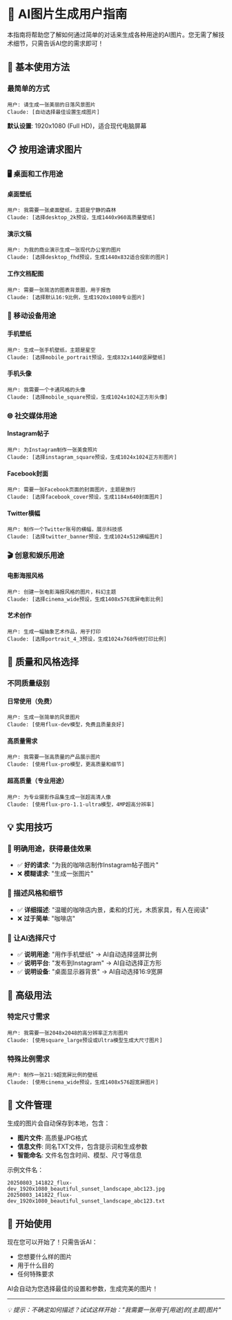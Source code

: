 # 🎨 AI图片生成用户指南

本指南将帮助您了解如何通过简单的对话来生成各种用途的AI图片。您无需了解技术细节，只需告诉AI您的需求即可！

## 🎯 基本使用方法

### 最简单的方式
```
用户: 请生成一张美丽的日落风景图片
Claude: [自动选择最佳设置生成图片]
```

**默认设置**: 1920x1080 (Full HD)，适合现代电脑屏幕

## 📋 按用途请求图片

### 🖥️ 桌面和工作用途

#### 桌面壁纸
```
用户: 我需要一张桌面壁纸，主题是宁静的森林
Claude: [选择desktop_2k预设，生成1440x960高质量壁纸]
```

#### 演示文稿
```
用户: 为我的商业演示生成一张现代办公室的图片
Claude: [选择desktop_fhd预设，生成1440x832适合投影的图片]
```

#### 工作文档配图
```
用户: 需要一张简洁的图表背景图，用于报告
Claude: [选择默认16:9比例，生成1920x1080专业图片]
```

### 📱 移动设备用途

#### 手机壁纸
```
用户: 生成一张手机壁纸，主题是星空
Claude: [选择mobile_portrait预设，生成832x1440竖屏壁纸]
```

#### 手机头像
```
用户: 我需要一个卡通风格的头像
Claude: [选择mobile_square预设，生成1024x1024正方形头像]
```

### 🌐 社交媒体用途

#### Instagram帖子
```
用户: 为Instagram制作一张美食照片
Claude: [选择instagram_square预设，生成1024x1024正方形图片]
```

#### Facebook封面
```
用户: 需要一张Facebook页面的封面图片，主题是旅行
Claude: [选择facebook_cover预设，生成1184x640封面图片]
```

#### Twitter横幅
```
用户: 制作一个Twitter账号的横幅，展示科技感
Claude: [选择twitter_banner预设，生成1024x512横幅图片]
```

### 🎬 创意和娱乐用途

#### 电影海报风格
```
用户: 创建一张电影海报风格的图片，科幻主题
Claude: [选择cinema_wide预设，生成1408x576宽屏电影比例]
```

#### 艺术创作
```
用户: 生成一幅抽象艺术作品，用于打印
Claude: [选择portrait_4_3预设，生成1024x768传统打印比例]
```

## 🎨 质量和风格选择

### 不同质量级别

#### 日常使用（免费）
```
用户: 生成一张简单的风景图片
Claude: [使用flux-dev模型，免费且质量良好]
```

#### 高质量需求
```
用户: 我需要一张高质量的产品展示图片
Claude: [使用flux-pro模型，更高质量和细节]
```

#### 超高质量（专业用途）
```
用户: 为专业摄影作品集生成一张超高清人像
Claude: [使用flux-pro-1.1-ultra模型，4MP超高分辨率]
```

## 💡 实用技巧

### 🎯 明确用途，获得最佳效果
- ✅ **好的请求**: "为我的咖啡店制作Instagram帖子图片"
- ❌ **模糊请求**: "生成一张图片"

### 🎨 描述风格和细节
- ✅ **详细描述**: "温暖的咖啡店内景，柔和的灯光，木质家具，有人在阅读"
- ❌ **过于简单**: "咖啡店"

### 📐 让AI选择尺寸
- ✅ **说明用途**: "用作手机壁纸" → AI自动选择竖屏比例
- ✅ **说明平台**: "发布到Instagram" → AI自动选择正方形
- ✅ **说明设备**: "桌面显示器背景" → AI自动选择16:9宽屏

## 🔧 高级用法

### 特定尺寸需求
```
用户: 我需要一张2048x2048的高分辨率正方形图片
Claude: [使用square_large预设或Ultra模型生成大尺寸图片]
```

### 特殊比例需求
```
用户: 制作一张21:9超宽屏比例的壁纸
Claude: [使用cinema_wide预设，生成1408x576超宽屏图片]
```

## 📁 文件管理

生成的图片会自动保存到本地，包含：
- **图片文件**: 高质量JPG格式
- **信息文件**: 同名TXT文件，包含提示词和生成参数
- **智能命名**: 文件名包含时间、模型、尺寸等信息

示例文件名：
```
20250803_141822_flux-dev_1920x1080_beautiful_sunset_landscape_abc123.jpg
20250803_141822_flux-dev_1920x1080_beautiful_sunset_landscape_abc123.txt
```

## 🎉 开始使用

现在您可以开始了！只需告诉AI：
- 您想要什么样的图片
- 用于什么目的
- 任何特殊要求

AI会自动为您选择最佳的设置和参数，生成完美的图片！

---

*💡 提示：不确定如何描述？试试这样开始："我需要一张用于[用途]的[主题]图片"*
